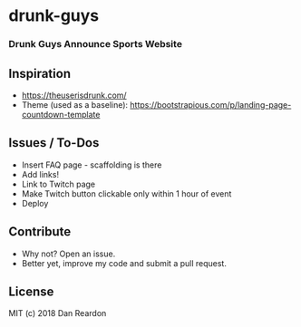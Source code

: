 # drunk-guys
### Drunk Guys Announce Sports Website

## Inspiration
* https://theuserisdrunk.com/
* Theme (used as a baseline): https://bootstrapious.com/p/landing-page-countdown-template

## Issues / To-Dos
* Insert FAQ page - scaffolding is there
* Add links!
* Link to Twitch page
* Make Twitch button clickable only within 1 hour of event
* Deploy

## Contribute
* Why not? Open an issue.
* Better yet, improve my code and submit a pull request.

## License
MIT (c) 2018 Dan Reardon
